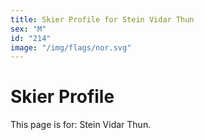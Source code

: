 ```yaml
---
title: Skier Profile for Stein Vidar Thun
sex: "M"
id: "214"
image: "/img/flags/nor.svg" 
---
```


# Skier Profile

This page is for: Stein Vidar Thun.
    